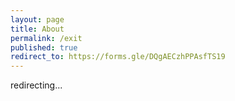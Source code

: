 ```yaml
---
layout: page
title: About
permalink: /exit
published: true
redirect_to: https://forms.gle/DQgAECzhPPAsfTS19
---
```


redirecting...
